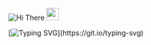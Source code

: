 ![Hi There](https://img.shields.io/badge/Hi%20There-FF0EA1?style=flat&logoWidth=40&logo=data:image/svg+xml;base64,PHN2ZyB4bWxucz0iaHR0cDovL3d3dy53My5vcmcvMjAwMC9zdmciIHdpZHRoPSIxNDAiIGhlaWdodD0iMTAiIHZpZXdCb3g9IjAgMCAxNDAgMTAiPjxkZWZzPjxzdHlsZT4uY2xzLTEwLjA4NCAwcHg7LmNscy0xMC4wODQgMHh4Oy5jbHMtMTAuMDg0IDBweDsgc3R5bGU9ImZpbGw6cmVkOyI+PC9zdHlsZT48L2RlZnM+PHJlY3Qgd2lkdGg9IjE0MCIgaGVpZ2h0PSIxMCIgZmlsbD0iI2ZmMGVhMSIgLz48cGF0aCBmaWxsPSIjRkYwRUExIiBkPSJNMzAsMTAuNWE5LjYsOS42LDAsMSwxLC42LDEuNiw5LjYsOS42LDAsMCwxLC42Wm0tMjAuNSwxOC4yYTMuNiwyLjYgMCAwLDEtMi41LDMuNiwyLjYgMCAwLDEtMy41LDEwLjJ6Ii8+PC9zdmc+Cg==&logoColor=white) <img src="https://media.giphy.com/media/hvRJCLFzcasrR4ia7z/giphy.gif" width="25px">

[![Typing SVG](https://readme-typing-svg.demolab.com?font=Fira+Code&pause=1000&color=FF0EA1&random=false&width=435&lines=Welcome+to+my+profile!;Here+I+share+my+adventures+in+AI;Always+learning+new+things..)](https://git.io/typing-svg)

